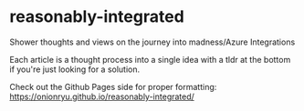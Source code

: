 # reasonably-integrated
Shower thoughts and views on the journey into madness/Azure Integrations

Each article is a thought process into a single idea with a tldr at the bottom if you're just looking for a solution.

Check out the Github Pages side for proper formatting: https://onionryu.github.io/reasonably-integrated/
